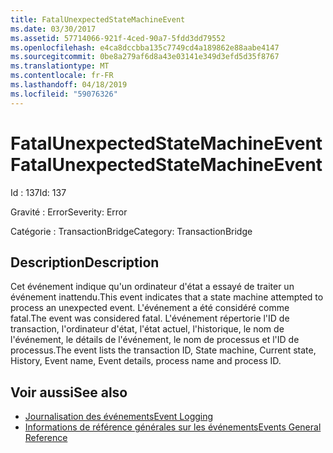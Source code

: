 ```yaml
---
title: FatalUnexpectedStateMachineEvent
ms.date: 03/30/2017
ms.assetid: 57714066-921f-4ced-90a7-5fdd3dd79552
ms.openlocfilehash: e4ca8dccbba135c7749cd4a189862e88aabe4147
ms.sourcegitcommit: 0be8a279af6d8a43e03141e349d3efd5d35f8767
ms.translationtype: MT
ms.contentlocale: fr-FR
ms.lasthandoff: 04/18/2019
ms.locfileid: "59076326"
---
```

# <a name="fatalunexpectedstatemachineevent"></a><span data-ttu-id="a9eae-102">FatalUnexpectedStateMachineEvent</span><span class="sxs-lookup"><span data-stu-id="a9eae-102">FatalUnexpectedStateMachineEvent</span></span>
<span data-ttu-id="a9eae-103">Id : 137</span><span class="sxs-lookup"><span data-stu-id="a9eae-103">Id: 137</span></span>  
  
 <span data-ttu-id="a9eae-104">Gravité : Error</span><span class="sxs-lookup"><span data-stu-id="a9eae-104">Severity: Error</span></span>  
  
 <span data-ttu-id="a9eae-105">Catégorie : TransactionBridge</span><span class="sxs-lookup"><span data-stu-id="a9eae-105">Category: TransactionBridge</span></span>  
  
## <a name="description"></a><span data-ttu-id="a9eae-106">Description</span><span class="sxs-lookup"><span data-stu-id="a9eae-106">Description</span></span>  
 <span data-ttu-id="a9eae-107">Cet événement indique qu'un ordinateur d'état a essayé de traiter un événement inattendu.</span><span class="sxs-lookup"><span data-stu-id="a9eae-107">This event indicates that a state machine attempted to process an unexpected event.</span></span> <span data-ttu-id="a9eae-108">L'événement a été considéré comme fatal.</span><span class="sxs-lookup"><span data-stu-id="a9eae-108">The event was considered fatal.</span></span> <span data-ttu-id="a9eae-109">L'événement répertorie l'ID de transaction, l'ordinateur d'état, l'état actuel, l'historique, le nom de l'événement, le détails de l'événement, le nom de processus et l'ID de processus.</span><span class="sxs-lookup"><span data-stu-id="a9eae-109">The event lists the transaction ID, State machine, Current state, History, Event name, Event details, process name and process ID.</span></span>  
  
## <a name="see-also"></a><span data-ttu-id="a9eae-110">Voir aussi</span><span class="sxs-lookup"><span data-stu-id="a9eae-110">See also</span></span>

- [<span data-ttu-id="a9eae-111">Journalisation des événements</span><span class="sxs-lookup"><span data-stu-id="a9eae-111">Event Logging</span></span>](../../../../../docs/framework/wcf/diagnostics/event-logging/index.md)
- [<span data-ttu-id="a9eae-112">Informations de référence générales sur les événements</span><span class="sxs-lookup"><span data-stu-id="a9eae-112">Events General Reference</span></span>](../../../../../docs/framework/wcf/diagnostics/event-logging/events-general-reference.md)
